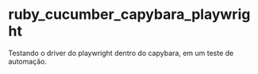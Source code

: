 # ruby_cucumber_capybara_playwright
Testando o driver do playwright dentro do capybara, em um teste de automação.

